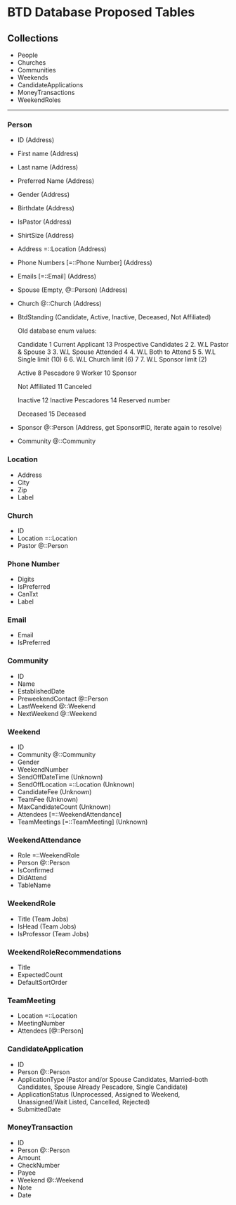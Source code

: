 
# BTD Database Proposed Tables

## Collections
* People
* Churches
* Communities
* Weekends
* CandidateApplications
* MoneyTransactions
* WeekendRoles

---
### Person
* ID (Address)
* First name (Address)
* Last name (Address)
* Preferred Name (Address)
* Gender (Address)
* Birthdate (Address)
* IsPastor (Address)
* ShirtSize (Address)
* Address =::Location (Address)
* Phone Numbers [=::Phone Number] (Address)
* Emails [=::Email] (Address)
* Spouse (Empty, @::Person) (Address)
* Church @::Church (Address)
* BtdStanding (Candidate, Active, Inactive, Deceased, Not Affiliated)


    Old database enum values:
    
    Candidate
    1	Current Applicant
    13	Prospective Candidates
    2	2. W.L Pastor & Spouse
    3	3. W.L Spouse Attended
    4	4. W.L Both to Attend
    5	5. W.L Single limit (10)
    6	6. W.L Church limit (6)
    7	7. W.L Sponsor limit (2)
    
    Active
    8	Pescadore
    9	Worker
    10	Sponsor

    Not Affiliated
    11	Canceled

    Inactive
    12	Inactive Pescadores
    14	Reserved number
    
    Deceased
    15	Deceased

* Sponsor @::Person (Address, get Sponsor#ID, iterate again to resolve)
* Community @::Community

### Location
* Address
* City
* Zip
* Label

### Church
* ID
* Location =::Location
* Pastor @::Person

### Phone Number
* Digits
* IsPreferred
* CanTxt
* Label

### Email
* Email
* IsPreferred

### Community
* ID
* Name
* EstablishedDate
* PreweekendContact @::Person
* LastWeekend @::Weekend
* NextWeekend @::Weekend

### Weekend
* ID
* Community @::Community
* Gender
* WeekendNumber
* SendOffDateTime (Unknown)
* SendOffLocation =::Location (Unknown)
* CandidateFee (Unknown)
* TeamFee (Unknown)
* MaxCandidateCount (Unknown)
* Attendees [=::WeekendAttendance]
* TeamMeetings [=::TeamMeeting] (Unknown)

### WeekendAttendance
* Role =::WeekendRole
* Person @::Person
* IsConfirmed
* DidAttend
* TableName

### WeekendRole
* Title (Team Jobs)
* IsHead (Team Jobs)
* IsProfessor (Team Jobs)

### WeekendRoleRecommendations
* Title
* ExpectedCount
* DefaultSortOrder

### TeamMeeting
* Location =::Location
* MeetingNumber
* Attendees [@::Person]

### CandidateApplication
* ID
* Person @::Person
* ApplicationType   (Pastor and/or Spouse Candidates, Married-both Candidates, Spouse Already Pescadore, Single Candidate)
* ApplicationStatus (Unprocessed, Assigned to Weekend, Unassigned/Wait Listed, Cancelled, Rejected)
* SubmittedDate

### MoneyTransaction
* ID
* Person @::Person
* Amount
* CheckNumber
* Payee
* Weekend @::Weekend
* Note
* Date